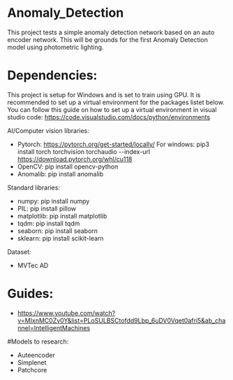 # Anomaly_Detection
This project tests a simple anomaly detection network based on an auto encoder network. This will be grounds for the first Anomaly Detection model using photometric lighting.


# Dependencies:
This project is setup for Windows and is set to train using GPU. It is recommended to set up a virtual environment for the packages listet below.
You can follow this guide on how to set up a virtual environment in visual studio code: https://code.visualstudio.com/docs/python/environments

AI/Computer vision libraries:
- Pytorch: https://pytorch.org/get-started/locally/
  For windows:  pip3 install torch torchvision torchaudio --index-url https://download.pytorch.org/whl/cu118
- OpenCV:       pip install opencv-python
- Anomalib:     pip install anomalib

Standard libraries:
- numpy:      pip install numpy
- PIL:        pip install pillow
- matplotlib: pip install matplotlib
- tqdm:       pip install tqdm
- seaborn:    pip install seaborn
- sklearn:    pip install scikit-learn

Dataset:
- MVTec AD

# Guides:
- https://www.youtube.com/watch?v=MIxnMC0Zv0Y&list=PLoSULBSCtofdd9Lbp_6uDV0Vqet0afri5&ab_channel=IntelligentMachines

#Models to research:
- Auteencoder
- Simplenet
- Patchcore

